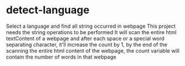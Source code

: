 # detect-language
Select a language and find all string occurred in webpage
This project needs the string operations to be performed
It will scan the entire html textContent of a webpage and after each space or a special word separating character, it'll increase the count by 1, by the end of the scanning the entire html content of the webpage, the count variable will contain the number of words in that webpage
